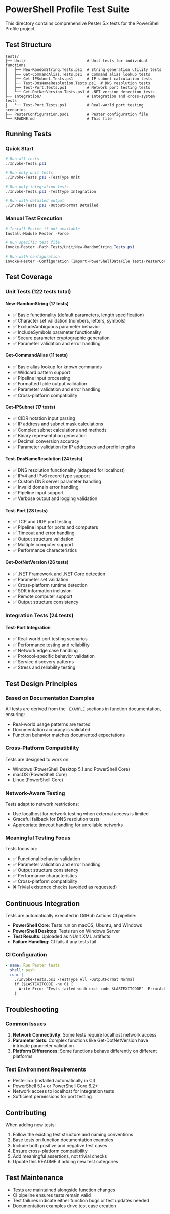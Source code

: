 # PowerShell Profile Test Suite

This directory contains comprehensive Pester 5.x tests for the PowerShell Profile project.

## Test Structure

```
Tests/
├── Unit/                           # Unit tests for individual functions
│   ├── New-RandomString.Tests.ps1  # String generation utility tests
│   ├── Get-CommandAlias.Tests.ps1  # Command alias lookup tests
│   ├── Get-IPSubnet.Tests.ps1      # IP subnet calculation tests
│   ├── Test-DnsNameResolution.Tests.ps1  # DNS resolution tests
│   ├── Test-Port.Tests.ps1         # Network port testing tests
│   └── Get-DotNetVersion.Tests.ps1 # .NET version detection tests
├── Integration/                    # Integration and cross-system tests
│   └── Test-Port.Tests.ps1         # Real-world port testing scenarios
├── PesterConfiguration.psd1        # Pester configuration file
└── README.md                       # This file
```

## Running Tests

### Quick Start

```powershell
# Run all tests
./Invoke-Tests.ps1

# Run only unit tests
./Invoke-Tests.ps1 -TestType Unit

# Run only integration tests
./Invoke-Tests.ps1 -TestType Integration

# Run with detailed output
./Invoke-Tests.ps1 -OutputFormat Detailed
```

### Manual Test Execution

```powershell
# Install Pester if not available
Install-Module Pester -Force

# Run specific test file
Invoke-Pester -Path Tests/Unit/New-RandomString.Tests.ps1

# Run with configuration
Invoke-Pester -Configuration (Import-PowerShellDataFile Tests/PesterConfiguration.psd1)
```

## Test Coverage

### Unit Tests (122 tests total)

#### New-RandomString (17 tests)
- ✅ Basic functionality (default parameters, length specification)
- ✅ Character set validation (numbers, letters, symbols)
- ✅ ExcludeAmbiguous parameter behavior
- ✅ IncludeSymbols parameter functionality
- ✅ Secure parameter cryptographic generation
- ✅ Parameter validation and error handling

#### Get-CommandAlias (11 tests)
- ✅ Basic alias lookup for known commands
- ✅ Wildcard pattern support
- ✅ Pipeline input processing
- ✅ Formatted table output validation
- ✅ Parameter validation and error handling
- ✅ Cross-platform compatibility

#### Get-IPSubnet (17 tests)
- ✅ CIDR notation input parsing
- ✅ IP address and subnet mask calculations
- ✅ Complex subnet calculations and methods
- ✅ Binary representation generation
- ✅ Decimal conversion accuracy
- ✅ Parameter validation for IP addresses and prefix lengths

#### Test-DnsNameResolution (24 tests)
- ✅ DNS resolution functionality (adapted for localhost)
- ✅ IPv4 and IPv6 record type support
- ✅ Custom DNS server parameter handling
- ✅ Invalid domain error handling
- ✅ Pipeline input support
- ✅ Verbose output and logging validation

#### Test-Port (28 tests)
- ✅ TCP and UDP port testing
- ✅ Pipeline input for ports and computers
- ✅ Timeout and error handling
- ✅ Output structure validation
- ✅ Multiple computer support
- ✅ Performance characteristics

#### Get-DotNetVersion (26 tests)
- ✅ .NET Framework and .NET Core detection
- ✅ Parameter set validation
- ✅ Cross-platform runtime detection
- ✅ SDK information inclusion
- ✅ Remote computer support
- ✅ Output structure consistency

### Integration Tests (24 tests)

#### Test-Port Integration
- ✅ Real-world port testing scenarios
- ✅ Performance testing and reliability
- ✅ Network edge case handling
- ✅ Protocol-specific behavior validation
- ✅ Service discovery patterns
- ✅ Stress and reliability testing

## Test Design Principles

### Based on Documentation Examples
All tests are derived from the `.EXAMPLE` sections in function documentation, ensuring:
- Real-world usage patterns are tested
- Documentation accuracy is validated
- Function behavior matches documented expectations

### Cross-Platform Compatibility
Tests are designed to work on:
- Windows (PowerShell Desktop 5.1 and PowerShell Core)
- macOS (PowerShell Core)
- Linux (PowerShell Core)

### Network-Aware Testing
Tests adapt to network restrictions:
- Use localhost for network testing when external access is limited
- Graceful fallback for DNS resolution tests
- Appropriate timeout handling for unreliable networks

### Meaningful Testing Focus
Tests focus on:
- ✅ Functional behavior validation
- ✅ Parameter validation and error handling
- ✅ Output structure consistency
- ✅ Performance characteristics
- ✅ Cross-platform compatibility
- ❌ Trivial existence checks (avoided as requested)

## Continuous Integration

Tests are automatically executed in GitHub Actions CI pipeline:
- **PowerShell Core**: Tests run on macOS, Ubuntu, and Windows
- **PowerShell Desktop**: Tests run on Windows Server
- **Test Results**: Uploaded as NUnit XML artifacts
- **Failure Handling**: CI fails if any tests fail

### CI Configuration

```yaml
- name: Run Pester tests
  shell: pwsh
  run: |
    ./Invoke-Tests.ps1 -TestType All -OutputFormat Normal
    if ($LASTEXITCODE -ne 0) {
      Write-Error "Tests failed with exit code $LASTEXITCODE" -ErrorAction Stop
    }
```

## Troubleshooting

### Common Issues

1. **Network Connectivity**: Some tests require localhost network access
2. **Parameter Sets**: Complex functions like Get-DotNetVersion have intricate parameter validation
3. **Platform Differences**: Some functions behave differently on different platforms

### Test Environment Requirements

- Pester 5.x (installed automatically in CI)
- PowerShell 5.1+ or PowerShell Core 6.2+
- Network access to localhost for integration tests
- Sufficient permissions for port testing

## Contributing

When adding new tests:
1. Follow the existing test structure and naming conventions
2. Base tests on function documentation examples
3. Include both positive and negative test cases
4. Ensure cross-platform compatibility
5. Add meaningful assertions, not trivial checks
6. Update this README if adding new test categories

## Test Maintenance

- Tests are maintained alongside function changes
- CI pipeline ensures tests remain valid
- Test failures indicate either function bugs or test updates needed
- Documentation examples drive test case creation